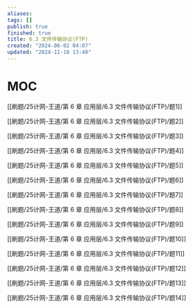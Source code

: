 ```yaml
---
aliases: 
tags: []
publish: true
finished: true
title: 6.3 文件传输协议(FTP)
created: "2024-06-02 04:07"
updated: "2024-11-18 13:40"
---
```

# MOC

[[刷题/25计网-王道/第 6 章 应用层/6.3 文件传输协议(FTP)/题1]]

[[刷题/25计网-王道/第 6 章 应用层/6.3 文件传输协议(FTP)/题2]]

[[刷题/25计网-王道/第 6 章 应用层/6.3 文件传输协议(FTP)/题3]]

[[刷题/25计网-王道/第 6 章 应用层/6.3 文件传输协议(FTP)/题4]]

[[刷题/25计网-王道/第 6 章 应用层/6.3 文件传输协议(FTP)/题5]]

[[刷题/25计网-王道/第 6 章 应用层/6.3 文件传输协议(FTP)/题6]]

[[刷题/25计网-王道/第 6 章 应用层/6.3 文件传输协议(FTP)/题7]]

[[刷题/25计网-王道/第 6 章 应用层/6.3 文件传输协议(FTP)/题8]]

[[刷题/25计网-王道/第 6 章 应用层/6.3 文件传输协议(FTP)/题9]]

[[刷题/25计网-王道/第 6 章 应用层/6.3 文件传输协议(FTP)/题10]]

[[刷题/25计网-王道/第 6 章 应用层/6.3 文件传输协议(FTP)/题11]]

[[刷题/25计网-王道/第 6 章 应用层/6.3 文件传输协议(FTP)/题12]]

[[刷题/25计网-王道/第 6 章 应用层/6.3 文件传输协议(FTP)/题13]]

[[刷题/25计网-王道/第 6 章 应用层/6.3 文件传输协议(FTP)/题14]]
